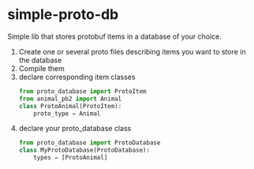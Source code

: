 # simple-proto-db
Simple lib that stores protobuf items in a database of your choice.

1) Create one or several proto files describing items you want to store in the database
2) Compile them
3) declare corresponding item classes
    ```python
    from proto_database import ProtoItem
    from animal_pb2 import Animal
    class ProtoAnimal(ProtoItem):
        proto_type = Animal
    ```  
4) declare your proto_database class
    ```python
    from proto_database import ProtoDatabase
    class MyProtoDatabase(ProtoDatabase):
        types = [ProtoAnimal]
    ```

